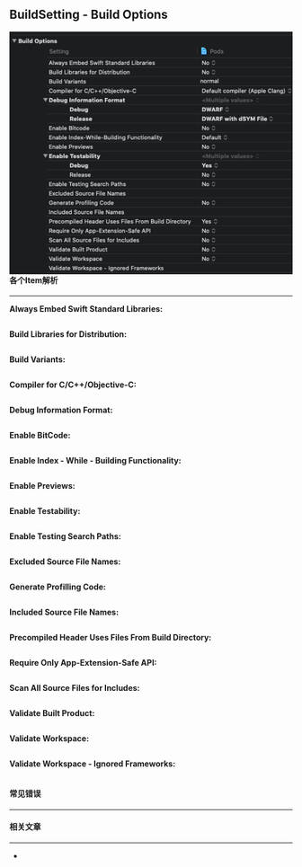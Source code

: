 ## BuildSetting - Build Options

<img src='./img/WechatIMG7.png' align='left'>



#### 各个Item解析

-----

**Always Embed Swift Standard Libraries:**

```swift

```

**Build Libraries for Distribution:**

```swift

```

**Build Variants:**

```swift

```

**Compiler for C/C++/Objective-C:**

```swift

```

**Debug Information Format:**

```swift

```

**Enable BitCode:**

```swift

```

**Enable Index - While - Building Functionality:**

```swift

```

**Enable Previews:**

```swift

```

**Enable Testability:**

```swift

```

**Enable Testing Search Paths:**

```swift

```

**Excluded Source File Names:**

```swift

```

**Generate Profilling Code:**

```swift

```

**Included Source File Names:**

```swift

```

**Precompiled Header Uses Files From Build Directory:**

```swift

```

**Require Only App-Extension-Safe API:**

```swift

```

**Scan All Source Files for Includes:**

```swift

```

**Validate Built Product:**

```swift

```

**Validate Workspace:**

```swift

```

**Validate Workspace - Ignored Frameworks:**

```swift

```



#### 常见错误

---





#### 相关文章

---

- 

